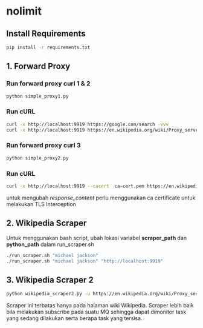 # nolimit
## Install Requirements
```bash
pip install -r requirements.txt
```
## 1. Forward Proxy
### Run forward proxy curl 1 & 2
```bash
python simple_proxy1.py
```

### Run cURL
```bash
curl -x http://localhost:9919 https://google.com/search -vvv
curl -x http://localhost:9919 https://en.wikipedia.org/wiki/Proxy_server -vvv
```

### Run forward proxy curl 3
```bash
python simple_proxy2.py
```

### Run cURL
```bash
curl -x http://localhost:9919 --cacert  ca-cert.pem https://en.wikipedia.org/wiki/Proxy_server -vvv
```
untuk mengubah *response_content* perlu menggunakan ca certificate untuk melakukan TLS Interception


## 2. Wikipedia Scraper
Untuk menggunakan bash script, ubah lokasi variabel **scraper_path** dan **python_path** dalam run_scraper.sh

```bash
./run_scraper.sh "michael jackson"
./run_scraper.sh "michael jackson" "http://localhost:9919"
```

## 3. Wikipedia Scraper 2
```bash
python wikipedia_scraper2.py -u https://en.wikipedia.org/wiki/Proxy_server
```
Scraper ini terbatas hanya pada halaman wiki Wikipedia.
Scraper lebih baik bila melakukan subscribe pada suatu MQ sehingga dapat dimonitor task yang sedang dilakukan serta berapa task yang tersisa. 